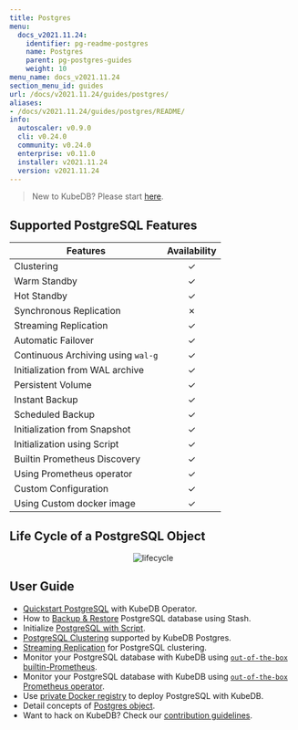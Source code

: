 ```yaml
---
title: Postgres
menu:
  docs_v2021.11.24:
    identifier: pg-readme-postgres
    name: Postgres
    parent: pg-postgres-guides
    weight: 10
menu_name: docs_v2021.11.24
section_menu_id: guides
url: /docs/v2021.11.24/guides/postgres/
aliases:
- /docs/v2021.11.24/guides/postgres/README/
info:
  autoscaler: v0.9.0
  cli: v0.24.0
  community: v0.24.0
  enterprise: v0.11.0
  installer: v2021.11.24
  version: v2021.11.24
---
```


> New to KubeDB? Please start [here](/docs/v2021.11.24/README).

## Supported PostgreSQL Features

| Features                           | Availability |
| ---------------------------------- | :----------: |
| Clustering                         |   &#10003;   |
| Warm Standby                       |   &#10003;   |
| Hot Standby                        |   &#10003;   |
| Synchronous Replication            |   &#10007;   |
| Streaming Replication              |   &#10003;   |
| Automatic Failover                 |   &#10003;   |
| Continuous Archiving using `wal-g` |   &#10003;   |
| Initialization from WAL archive    |   &#10003;   |
| Persistent Volume                  |   &#10003;   |
| Instant Backup                     |   &#10003;   |
| Scheduled Backup                   |   &#10003;   |
| Initialization from Snapshot       |   &#10003;   |
| Initialization using Script        |   &#10003;   |
| Builtin Prometheus Discovery       |   &#10003;   |
| Using Prometheus operator          |   &#10003;   |
| Custom Configuration               |   &#10003;   |
| Using Custom docker image          |   &#10003;   |

## Life Cycle of a PostgreSQL Object

<p align="center">
  <img alt="lifecycle"  src="/docs/v2021.11.24/images/postgres/lifecycle.png">
</p>

## User Guide

- [Quickstart PostgreSQL](/docs/v2021.11.24/guides/postgres/quickstart/quickstart) with KubeDB Operator.
- How to [Backup & Restore](/docs/v2021.11.24/guides/postgres/backup/overview/) PostgreSQL database using Stash.
- Initialize [PostgreSQL with Script](/docs/v2021.11.24/guides/postgres/initialization/script_source).
- [PostgreSQL Clustering](/docs/v2021.11.24/guides/postgres/clustering/ha_cluster) supported by KubeDB Postgres.
- [Streaming Replication](/docs/v2021.11.24/guides/postgres/clustering/streaming_replication) for PostgreSQL clustering.
- Monitor your PostgreSQL database with KubeDB using [`out-of-the-box` builtin-Prometheus](/docs/v2021.11.24/guides/postgres/monitoring/using-builtin-prometheus).
- Monitor your PostgreSQL database with KubeDB using [`out-of-the-box` Prometheus operator](/docs/v2021.11.24/guides/postgres/monitoring/using-prometheus-operator).
- Use [private Docker registry](/docs/v2021.11.24/guides/postgres/private-registry/using-private-registry) to deploy PostgreSQL with KubeDB.
- Detail concepts of [Postgres object](/docs/v2021.11.24/guides/postgres/concepts/postgres).
- Want to hack on KubeDB? Check our [contribution guidelines](/docs/v2021.11.24/CONTRIBUTING).
